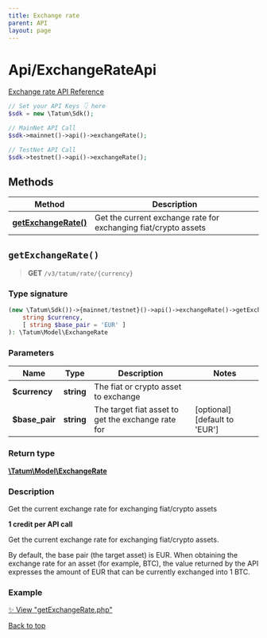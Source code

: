 ```yaml
---
title: Exchange rate
parent: API
layout: page
---
```


# Api/ExchangeRateApi

[Exchange rate API Reference](https://apidoc.tatum.io/tag/Exchange-rate/)

```php
// Set your API Keys 👇 here
$sdk = new \Tatum\Sdk();

// MainNet API Call
$sdk->mainnet()->api()->exchangeRate();

// TestNet API Call
$sdk->testnet()->api()->exchangeRate();
```

## Methods

Method | Description
------------- | -------------
[**getExchangeRate()**](#getexchangerate) | Get the current exchange rate for exchanging fiat/crypto assets


## `getExchangeRate()`

> **GET** `/v3/tatum/rate/{currency}`

### Type signature

```php
(new \Tatum\Sdk())->{mainnet/testnet}()->api()->exchangeRate()->getExchangeRate(
    string $currency,
    [ string $base_pair = 'EUR' ]
): \Tatum\Model\ExchangeRate
```

### Parameters

Name | Type | Description  | Notes
------------- | ------------- | ------------- | -------------
 **$currency** | **string**  | The fiat or crypto asset to exchange |
 **$base_pair** | **string**  | The target fiat asset to get the exchange rate for | [optional] [default to &#39;EUR&#39;]

### Return type

[**\Tatum\Model\ExchangeRate**](../../Model/ExchangeRate)

### Description

Get the current exchange rate for exchanging fiat/crypto assets

**1 credit per API call**

 Get the current exchange rate for exchanging fiat/crypto assets.

 By default, the base pair (the target asset) is EUR. When obtaining the exchange rate for an asset (for example, BTC), the value returned by the API expresses the amount of EUR that can be currently exchanged into 1 BTC.

### Example

[✨ View "getExchangeRate.php"](https://github.com/tatumio/tatum-php/blob/master/examples/Api/ExchangeRateApi/getExchangeRate.php)

[Back to top](#top)

